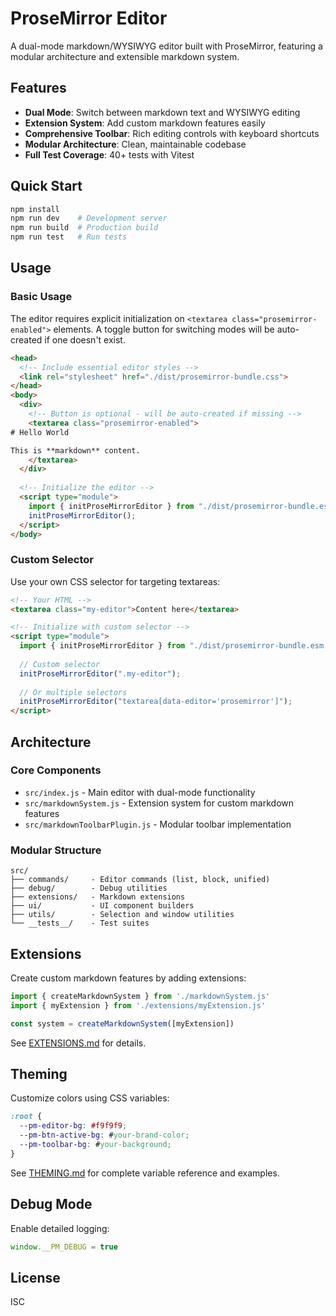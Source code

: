 # ProseMirror Editor

A dual-mode markdown/WYSIWYG editor built with ProseMirror, featuring a modular architecture and extensible markdown system.

## Features

- **Dual Mode**: Switch between markdown text and WYSIWYG editing
- **Extension System**: Add custom markdown features easily
- **Comprehensive Toolbar**: Rich editing controls with keyboard shortcuts
- **Modular Architecture**: Clean, maintainable codebase
- **Full Test Coverage**: 40+ tests with Vitest

## Quick Start

```bash
npm install
npm run dev    # Development server
npm run build  # Production build
npm run test   # Run tests
```

## Usage

### Basic Usage

The editor requires explicit initialization on `<textarea class="prosemirror-enabled">` elements. A toggle button for switching modes will be auto-created if one doesn't exist.

```html
<head>
  <!-- Include essential editor styles -->
  <link rel="stylesheet" href="./dist/prosemirror-bundle.css">
</head>
<body>
  <div>
    <!-- Button is optional - will be auto-created if missing -->
    <textarea class="prosemirror-enabled">
# Hello World

This is **markdown** content.
    </textarea>
  </div>
  
  <!-- Initialize the editor -->
  <script type="module">
    import { initProseMirrorEditor } from "./dist/prosemirror-bundle.esm.js";
    initProseMirrorEditor();
  </script>
</body>
```

### Custom Selector

Use your own CSS selector for targeting textareas:

```html
<!-- Your HTML -->
<textarea class="my-editor">Content here</textarea>

<!-- Initialize with custom selector -->
<script type="module">
  import { initProseMirrorEditor } from "./dist/prosemirror-bundle.esm.js";
  
  // Custom selector
  initProseMirrorEditor(".my-editor");
  
  // Or multiple selectors
  initProseMirrorEditor("textarea[data-editor='prosemirror']");
</script>
```

## Architecture

### Core Components
- `src/index.js` - Main editor with dual-mode functionality
- `src/markdownSystem.js` - Extension system for custom markdown features
- `src/markdownToolbarPlugin.js` - Modular toolbar implementation

### Modular Structure
```
src/
├── commands/     - Editor commands (list, block, unified)
├── debug/        - Debug utilities
├── extensions/   - Markdown extensions
├── ui/           - UI component builders
├── utils/        - Selection and window utilities
└── __tests__/    - Test suites
```

## Extensions

Create custom markdown features by adding extensions:

```js
import { createMarkdownSystem } from './markdownSystem.js'
import { myExtension } from './extensions/myExtension.js'

const system = createMarkdownSystem([myExtension])
```

See [EXTENSIONS.md](EXTENSIONS.md) for details.

## Theming

Customize colors using CSS variables:

```css
:root {
  --pm-editor-bg: #f9f9f9;
  --pm-btn-active-bg: #your-brand-color;
  --pm-toolbar-bg: #your-background;
}
```

See [THEMING.md](THEMING.md) for complete variable reference and examples.

## Debug Mode

Enable detailed logging:
```js
window.__PM_DEBUG = true
```

## License

ISC
